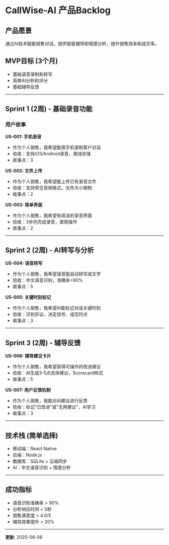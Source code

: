 # CallWise-AI 产品Backlog

## 产品愿景
通过AI技术赋能销售对话，提供智能辅导和情感分析，提升销售效率和成交率。

## MVP目标 (3个月)
- 基础语音录制和转写
- 简单AI分析和评分
- 基础辅导反馈

---

## Sprint 1 (2周) - 基础录音功能

### 用户故事

**US-001: 手机录音**
- 作为个人销售，我希望能用手机录制客户对话
- 验收：支持iOS/Android录音，离线存储
- 故事点：3

**US-002: 文件上传**
- 作为个人销售，我希望能上传已有录音文件
- 验收：支持常见音频格式，文件大小限制
- 故事点：2

**US-003: 简单界面**
- 作为个人销售，我希望有简洁的录音界面
- 验收：3步内完成录音，直观操作
- 故事点：2

---

## Sprint 2 (2周) - AI转写与分析

**US-004: 语音转写**
- 作为个人销售，我希望语音能自动转写成文字
- 验收：中文语音识别，准确率>90%
- 故事点：5

**US-005: 关键时刻标记**
- 作为个人销售，我希望AI能标记对话关键时刻
- 验收：识别异议、决定信号、成交时点
- 故事点：3

---

## Sprint 3 (2周) - 辅导反馈

**US-006: 辅导建议卡片**
- 作为个人销售，我希望获得可操作的改进建议
- 验收：AI生成3-5点具体建议，Scorecard样式
- 故事点：5

**US-007: 用户反馈机制**
- 作为个人销售，我能对AI建议进行反馈
- 验收：标记"已改进"或"无用建议"，AI学习
- 故事点：3

---

## 技术栈 (简单选择)
- 移动端：React Native
- 后端：Node.js
- 数据库：SQLite + 云端同步
- AI：中文语音识别 + 情感分析

---

## 成功指标
- 语音识别准确率 > 90%
- 分析响应时间 < 5秒
- 销售满意度 > 4.0/5
- 辅导效果提升 > 20%

---

**更新**: 2025-08-06 